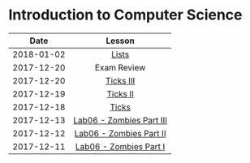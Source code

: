 # Introduction to Computer Science

|  Date      | Lesson |
|:----------:|:------:|
| 2018-01-02 |[Lists](netlogo/readings/lists.md)|
| 2017-12-20 |Exam Review|
| 2017-12-20 |[Ticks III](netlogo/exercises/cannon.md)|
| 2017-12-19 |[Ticks II](netlogo/exercises/cannon.md)|
| 2017-12-18 |[Ticks](netlogo/readings/ticks.md)|
| 2017-12-13 |[Lab06 - Zombies Part III](netlogo/labs/lab06_zombiesIII.md)|
| 2017-12-12 |[Lab06 - Zombies Part II](netlogo/labs/lab06_zombiesII.md)|
| 2017-12-11 |[Lab06 - Zombies Part I](netlogo/labs/lab06_zombies.md)|
